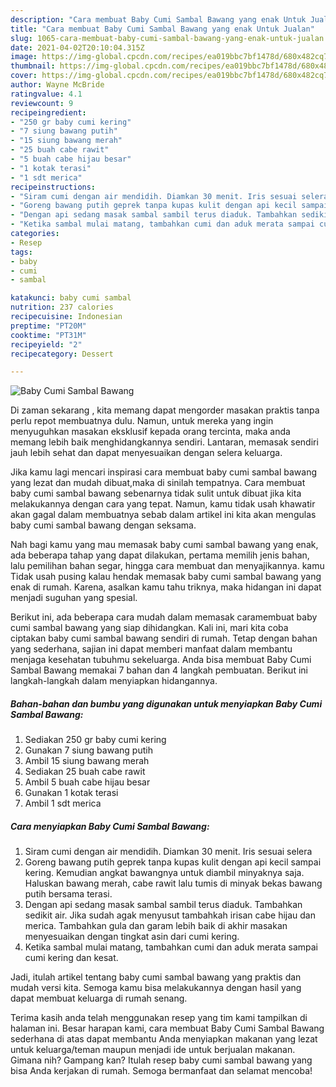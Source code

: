 ```yaml
---
description: "Cara membuat Baby Cumi Sambal Bawang yang enak Untuk Jualan"
title: "Cara membuat Baby Cumi Sambal Bawang yang enak Untuk Jualan"
slug: 1065-cara-membuat-baby-cumi-sambal-bawang-yang-enak-untuk-jualan
date: 2021-04-02T20:10:04.315Z
image: https://img-global.cpcdn.com/recipes/ea019bbc7bf1478d/680x482cq70/baby-cumi-sambal-bawang-foto-resep-utama.jpg
thumbnail: https://img-global.cpcdn.com/recipes/ea019bbc7bf1478d/680x482cq70/baby-cumi-sambal-bawang-foto-resep-utama.jpg
cover: https://img-global.cpcdn.com/recipes/ea019bbc7bf1478d/680x482cq70/baby-cumi-sambal-bawang-foto-resep-utama.jpg
author: Wayne McBride
ratingvalue: 4.1
reviewcount: 9
recipeingredient:
- "250 gr baby cumi kering"
- "7 siung bawang putih"
- "15 siung bawang merah"
- "25 buah cabe rawit"
- "5 buah cabe hijau besar"
- "1 kotak terasi"
- "1 sdt merica"
recipeinstructions:
- "Siram cumi dengan air mendidih. Diamkan 30 menit. Iris sesuai selera"
- "Goreng bawang putih geprek tanpa kupas kulit dengan api kecil sampai kering. Kemudian angkat bawangnya untuk diambil minyaknya saja. Haluskan bawang merah, cabe rawit lalu tumis di minyak bekas bawang putih bersama terasi."
- "Dengan api sedang masak sambal sambil terus diaduk. Tambahkan sedikit air. Jika sudah agak menyusut tambahkah irisan cabe hijau dan merica. Tambahkan gula dan garam lebih baik di akhir masakan menyesuaikan dengan tingkat asin dari cumi kering."
- "Ketika sambal mulai matang, tambahkan cumi dan aduk merata sampai cumi kering dan kesat."
categories:
- Resep
tags:
- baby
- cumi
- sambal

katakunci: baby cumi sambal 
nutrition: 237 calories
recipecuisine: Indonesian
preptime: "PT20M"
cooktime: "PT31M"
recipeyield: "2"
recipecategory: Dessert

---
```



![Baby Cumi Sambal Bawang](https://img-global.cpcdn.com/recipes/ea019bbc7bf1478d/680x482cq70/baby-cumi-sambal-bawang-foto-resep-utama.jpg)

Di zaman  sekarang , kita memang dapat mengorder masakan praktis tanpa perlu repot membuatnya dulu. Namun, untuk mereka yang ingin menyuguhkan masakan eksklusif kepada orang tercinta, maka anda memang lebih baik menghidangkannya sendiri. Lantaran, memasak sendiri jauh lebih sehat dan dapat menyesuaikan dengan selera keluarga.

Jika kamu lagi mencari inspirasi cara membuat baby cumi sambal bawang yang lezat dan mudah dibuat,maka di sinilah tempatnya. Cara membuat baby cumi sambal bawang  sebenarnya tidak sulit untuk dibuat jika kita melakukannya dengan cara yang tepat. Namun, kamu tidak usah khawatir akan gagal dalam membuatnya 
sebab dalam artikel ini kita akan mengulas baby cumi sambal bawang dengan seksama.  



Nah bagi kamu yang mau memasak baby cumi sambal bawang yang enak, ada beberapa tahap yang dapat dilakukan, pertama memilih jenis bahan, lalu pemilihan bahan segar, hingga cara membuat dan menyajikannya. kamu Tidak usah pusing kalau hendak memasak baby cumi sambal bawang yang enak di rumah. Karena, asalkan kamu  tahu triknya, maka hidangan ini dapat menjadi suguhan yang spesial.

Berikut ini, ada beberapa cara mudah dalam memasak caramembuat baby cumi sambal bawang yang siap dihidangkan. Kali ini, mari kita coba ciptakan baby cumi sambal bawang sendiri di rumah. Tetap dengan bahan yang sederhana, sajian ini dapat memberi manfaat dalam membantu menjaga kesehatan tubuhmu sekeluarga. Anda bisa membuat Baby Cumi Sambal Bawang memakai 7 bahan dan 4 langkah pembuatan. Berikut ini langkah-langkah dalam menyiapkan hidangannya.

<!--inarticleads1-->

##### Bahan-bahan dan bumbu yang digunakan untuk menyiapkan Baby Cumi Sambal Bawang:

1. Sediakan 250 gr baby cumi kering
1. Gunakan 7 siung bawang putih
1. Ambil 15 siung bawang merah
1. Sediakan 25 buah cabe rawit
1. Ambil 5 buah cabe hijau besar
1. Gunakan 1 kotak terasi
1. Ambil 1 sdt merica




<!--inarticleads2-->

##### Cara menyiapkan Baby Cumi Sambal Bawang:

1. Siram cumi dengan air mendidih. Diamkan 30 menit. Iris sesuai selera
1. Goreng bawang putih geprek tanpa kupas kulit dengan api kecil sampai kering. Kemudian angkat bawangnya untuk diambil minyaknya saja. Haluskan bawang merah, cabe rawit lalu tumis di minyak bekas bawang putih bersama terasi.
1. Dengan api sedang masak sambal sambil terus diaduk. Tambahkan sedikit air. Jika sudah agak menyusut tambahkah irisan cabe hijau dan merica. Tambahkan gula dan garam lebih baik di akhir masakan menyesuaikan dengan tingkat asin dari cumi kering.
1. Ketika sambal mulai matang, tambahkan cumi dan aduk merata sampai cumi kering dan kesat.




Jadi, itulah artikel tentang  baby cumi sambal bawang  yang praktis dan mudah versi kita. Semoga kamu bisa melakukannya dengan hasil yang dapat membuat keluarga di rumah senang. 

Terima kasih anda telah menggunakan resep yang tim kami tampilkan di halaman ini. Besar harapan kami, cara membuat  Baby Cumi Sambal Bawang sederhana di atas dapat membantu Anda menyiapkan makanan yang lezat untuk keluarga/teman maupun menjadi ide untuk berjualan makanan. Gimana nih? Gampang kan? Itulah resep baby cumi sambal bawang yang bisa Anda kerjakan di rumah. Semoga bermanfaat dan selamat mencoba!

